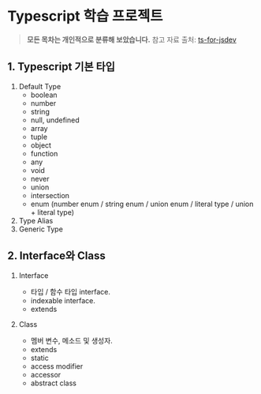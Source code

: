# Typescript 학습 프로젝트

> **모든 목차는 개인적으로 분류해 보았습니다.**
> 참고 자료 출처: [ts-for-jsdev](https://ahnheejong.gitbook.io/ts-for-jsdev/03-basic-grammar/generics)

## 1. Typescript 기본 타입

1. Default Type
   - boolean
   - number
   - string
   - null, undefined
   - array
   - tuple
   - object
   - function
   - any
   - void
   - never
   - union
   - intersection
   - enum (number enum / string enum / union enum / literal type / union + literal type)
2. Type Alias
3. Generic Type

## 2. Interface와 Class

1. Interface

   - 타입 / 함수 타입 interface.
   - indexable interface.
   - extends

2. Class
   - 멤버 변수, 메소드 및 생성자.
   - extends
   - static
   - access modifier
   - accessor
   - abstract class

